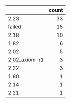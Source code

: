 |               |   count |
|:--------------|--------:|
| 2.23          |      33 |
| failed        |      15 |
| 2.18          |      10 |
| 1.82          |       6 |
| 2.02          |       5 |
| 2.02_axiom-r1 |       3 |
| 2.22          |       3 |
| 1.80          |       1 |
| 2.14          |       1 |
| 2.21          |       1 |
